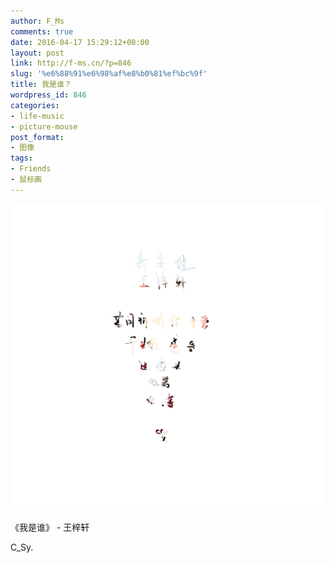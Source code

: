 ```yaml
---
author: F_Ms
comments: true
date: 2016-04-17 15:29:12+00:00
layout: post
link: http://f-ms.cn/?p=846
slug: '%e6%88%91%e6%98%af%e8%b0%81%ef%bc%9f'
title: 我是谁？
wordpress_id: 846
categories:
- life-music
- picture-mouse
post_format:
- 图像
tags:
- Friends
- 鼠标画
---
```




![我是谁，王梓轩，若问初听你当爱开头的感受，这曲头，他器，你，音C_Sy._20160417](/img/post/wp/2016/04/我是谁，王梓轩，若问初听你当爱开头的感受，这曲头，他器，你，音C_Sy._20160417.png)


《我是谁》 - 王梓轩




C_Sy.
